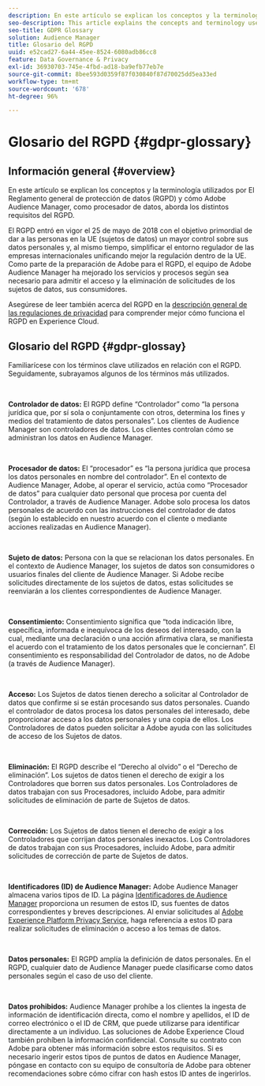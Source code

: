 ```yaml
---
description: En este artículo se explican los conceptos y la terminología utilizados por El Reglamento general de protección de datos (RGPD) y cómo Adobe Audience Manager, como procesador de datos, aborda los distintos requisitos del RGPD.
seo-description: This article explains the concepts and terminology used by the European General Data Protection Regulation (GDPR), and how Adobe Audience Manager, as a Data Processor, addresses various GDPR requirements.
seo-title: GDPR Glossary
solution: Audience Manager
title: Glosario del RGPD
uuid: e52cad27-6a44-45ee-8524-6080adb86cc8
feature: Data Governance & Privacy
exl-id: 36930703-745e-4fbd-ad18-ba9efb77eb7e
source-git-commit: 8bee593d0359f87f030840f87d70025dd5ea33ed
workflow-type: tm+mt
source-wordcount: '678'
ht-degree: 96%

---
```


# Glosario del RGPD {#gdpr-glossary}

## Información general {#overview}

En este artículo se explican los conceptos y la terminología utilizados por El Reglamento general de protección de datos (RGPD) y cómo Adobe Audience Manager, como procesador de datos, aborda los distintos requisitos del RGPD.

El RGPD entró en vigor el 25 de mayo de 2018 con el objetivo primordial de dar a las personas en la UE (sujetos de datos) un mayor control sobre sus datos personales y, al mismo tiempo, simplificar el entorno regulador de las empresas internacionales unificando mejor la regulación dentro de la UE. Como parte de la preparación de Adobe para el RGPD, el equipo de Adobe Audience Manager ha mejorado los servicios y procesos según sea necesario para admitir el acceso y la eliminación de solicitudes de los sujetos de datos, sus consumidores.

Asegúrese de leer también acerca del RGPD en la [descripción general de las regulaciones de privacidad](https://experienceleague.adobe.com/docs/experience-platform/privacy/regulations/overview.html?lang=en) para comprender mejor cómo funciona el RGPD en Experience Cloud.

## Glosario del RGPD {#gdpr-glossay}

Familiarícese con los términos clave utilizados en relación con el RGPD. Seguidamente, subrayamos algunos de los términos más utilizados.

 

**Controlador de datos:** El RGPD define “Controlador” como “la persona jurídica que, por sí sola o conjuntamente con otros, determina los fines y medios del tratamiento de datos personales”. Los clientes de Audience Manager son controladores de datos. Los clientes controlan cómo se administran los datos en Audience Manager.

 

**Procesador de datos:** El “procesador” es “la persona jurídica que procesa los datos personales en nombre del controlador”. En el contexto de Audience Manager, Adobe, al operar el servicio, actúa como “Procesador de datos” para cualquier dato personal que procesa por cuenta del Controlador, a través de Audience Manager. Adobe solo procesa los datos personales de acuerdo con las instrucciones del controlador de datos (según lo establecido en nuestro acuerdo con el cliente o mediante acciones realizadas en Audience Manager).

 

**Sujeto de datos:** Persona con la que se relacionan los datos personales. En el contexto de Audience Manager, los sujetos de datos son consumidores o usuarios finales del cliente de Audience Manager. Si Adobe recibe solicitudes directamente de los sujetos de datos, estas solicitudes se reenviarán a los clientes correspondientes de Audience Manager.

 

**Consentimiento:** Consentimiento significa que “toda indicación libre, específica, informada e inequívoca de los deseos del interesado, con la cual, mediante una declaración o una acción afirmativa clara, se manifiesta el acuerdo con el tratamiento de los datos personales que le conciernan”. El consentimiento es responsabilidad del Controlador de datos, no de Adobe (a través de Audience Manager).

 

**Acceso:** Los Sujetos de datos tienen derecho a solicitar al Controlador de datos que confirme si se están procesando sus datos personales. Cuando el controlador de datos procesa los datos personales del interesado, debe proporcionar acceso a los datos personales y una copia de ellos. Los Controladores de datos pueden solicitar a Adobe ayuda con las solicitudes de acceso de los Sujetos de datos.

 

**Eliminación:** El RGPD describe el “Derecho al olvido” o el “Derecho de eliminación”. Los sujetos de datos tienen el derecho de exigir a los Controladores que borren sus datos personales. Los Controladores de datos trabajan con sus Procesadores, incluido Adobe, para admitir solicitudes de eliminación de parte de Sujetos de datos.

 

**Corrección:** Los Sujetos de datos tienen el derecho de exigir a los Controladores que corrijan datos personales inexactos. Los Controladores de datos trabajan con sus Procesadores, incluido Adobe, para admitir solicitudes de corrección de parte de Sujetos de datos.

 

**Identificadores (ID) de Audience Manager:** Adobe Audience Manager almacena varios tipos de ID. La página [Identificadores de Audience Manager](data-privacy-ids.md) proporciona un resumen de estos ID, sus fuentes de datos correspondientes y breves descripciones. Al enviar solicitudes al [Adobe Experience Platform Privacy Service](https://experienceleague.adobe.com/docs/experience-platform/privacy/home.html?lang=en), haga referencia a estos ID para realizar solicitudes de eliminación o acceso a los temas de datos.

 

**Datos personales:** El RGPD amplía la definición de datos personales. En el RGPD, cualquier dato de Audience Manager puede clasificarse como datos personales según el caso de uso del cliente.

 

**Datos prohibidos:** Audience Manager prohíbe a los clientes la ingesta de información de identificación directa, como el nombre y apellidos, el ID de correo electrónico o el ID de CRM, que puede utilizarse para identificar directamente a un individuo. Las soluciones de Adobe Experience Cloud también prohíben la información confidencial. Consulte su contrato con Adobe para obtener más información sobre estos requisitos. Si es necesario ingerir estos tipos de puntos de datos en Audience Manager, póngase en contacto con su equipo de consultoría de Adobe para obtener recomendaciones sobre cómo cifrar con hash estos ID antes de ingerirlos.
